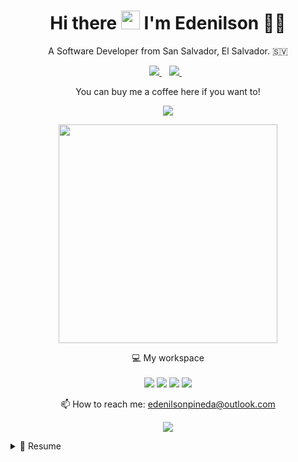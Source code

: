 
<h1 align='center'>
  Hi there <img src="https://user-images.githubusercontent.com/1303154/88677602-1635ba80-d120-11ea-84d8-d263ba5fc3c0.gif" width="30"> I'm Edenilson 👨‍💻
</h1>

<p align='center'>
  A Software Developer from San Salvador, El Salvador. 🇸🇻
</p>



<p align='center'>
  
  <a href="https://www.linkedin.com/in/edenilsonpineda/">
    <img src="https://img.shields.io/badge/linkedin-%230077B5.svg?&style=for-the-badge&logo=linkedin&logoColor=white" />
  </a>&nbsp;&nbsp;
  <a href="https://t.me/edenilsonpineda">
    <img src="https://img.shields.io/badge/telegram-%230077B5.svg?&style=for-the-badge&logo=telegram&logoColor=white" />        
  </a>&nbsp;&nbsp;
  
</p>

<p align='center'>
  You can buy me a coffee here if you want to!
</p>

<p align='center'>
  <a href="https://www.buymeacoffee.com/edenilsonpineda">
    <img src="https://img.shields.io/badge/buymeacoffee-fd0?&style=for-the-badge&logo=buymeacoffee&logoColor=black" />        
  </a>
</p>

<p align='center'>
  <a href="#"><img src="https://github-readme-stats.vercel.app/api?username=edenilsonpineda&show_icons=true&count_private=true&theme=dark" width="350"></a>
</p>

<p align='center'>
  💻 My workspace<br/><br/>
  <img src="https://img.shields.io/badge/ubuntu-orange.svg?&style=for-the-badge&logo=ubuntu&logoColor=white" />
  <img src="https://img.shields.io/badge/Intel-Core_i5_10th-0071C5?&style=for-the-badge&logo=intel&logoColor=white" />
  <img src="https://img.shields.io/badge/RAM-16GB-%230071C5.svg?&style=for-the-badge&logoColor=white" />
  <img src="https://img.shields.io/badge/nvidia-gtx%201660-%2376B900.svg?&style=for-the-badge&logo=nvidia&logoColor=white" />
</p>

<!-- <details align='center'>
  <summary>:zap: My workspace specs</summary>
</details>-->

<p align='center'>
  📫 How to reach me: <a href='mailto:edenilsonpineda@outlook.com'>edenilsonpineda@outlook.com</a>
</p>
<p align='center'>
  <a href="#"><img src="https://badges.pufler.dev/visits/edenilsonpineda/edenilsonpineda"></a>
</p>

<details>
  <summary>📃 Resume</summary>

<!--
## Education

- 📖 **High school**\
📆 2013 - 2018\
📍 **College name ** - Location
-->

## Experience

<img align="right" src="https://img.shields.io/badge/Python-3498DB?logo=python&logoColor=white" />
<img align="right" src="https://img.shields.io/badge/Flask-181717?logo=flask&logoColor=white" />
<img align="right" src="https://img.shields.io/badge/Slack-4A154B?logo=slack&logoColor=white" />
<img align="right" src="https://img.shields.io/badge/Github-181717?logo=github&logoColor=white" />
<img align="right" src="https://img.shields.io/badge/Java-E34F26?logo=java&logoColor=white" />
<img align="right" src="https://img.shields.io/badge/MySQL-3498DB?logo=mysql&logoColor=white" />
<img align="right" src="https://img.shields.io/badge/Linux-181717?logo=linux&logoColor=white" />
<img align="right" src="https://img.shields.io/badge/Kubernetes-3498DB?logo=kubernetes&logoColor=white" />
<img align="right" src="https://img.shields.io/badge/Spring-6DB33F?logo=spring&logoColor=white" />
  

- 👨‍💻 **Java Developer**\
📆 2019 - moment\
📍 **Hightech Consulting** - San Salvador, El Salvador

## Technical information

<img align="right" src="https://img.shields.io/badge/Ubuntu-E95420?logo=ubuntu&logoColor=white" />
<img align="right" src="https://img.shields.io/badge/Windows-0078D6?logo=windows&logoColor=white" />
<img align="right" src="https://img.shields.io/badge/Debian-181717?logo=debian&logoColor=white" />

**Operating Systems**


</details>
  

<!--
TODO: 

- 🔭 I’m currently working on ...
- 🌱 I’m currently learning ...
- 👯 I’m looking to collaborate on ...
- 🤔 I’m looking for help with ...
- 💬 Ask me about ...
- 📫 How to reach me: ...
- 😄 Pronouns: ...
- ⚡ Fun fact: ...
-->
